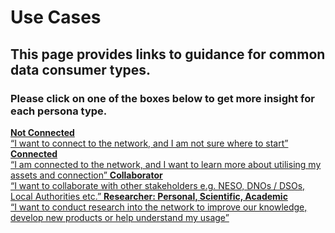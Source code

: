 # Use Cases
## This page provides links to guidance for common data consumer types.
### Please click on one of the boxes below to get more insight for each persona type.

<div style={{
    display: 'flex',
    flexWrap: 'wrap',
    maxWidth: '672px',
    fontFamily: 'sans-serif',
    textAlign: 'center',
    gap: '3px'
  }}>
    <a href="/usecases/not-connected.md" style={{
      flex: '1 1 calc(50% - 6px)',
      backgroundColor: '#5e869e',
      color: 'white',
      padding: '0 20px 0 20px',
      boxSizing: 'border-box',
      minHeight: '225px',
      display: 'flex',
      flexDirection: 'column',
      justifyContent: 'center',
      fontSize: '22px',
      textDecoration: 'none',
      lineHeight: 'normal'
    }}>
      <strong style={{
        fontSize: '24px',
        fontWeight: 600
      }}>Not Connected</strong><br /> “I want to connect to the network, and I am not sure where to start”
    </a>
    <a href="/usecases/connected.md" style={{
      flex: '1 1 calc(50% - 6px)',
      backgroundColor: '#e2a500',
      color: 'white',
      padding: '0 20px 0 20px',
      boxSizing: 'border-box',
      minHeight: '225px',
      display: 'flex',
      flexDirection: 'column',
      justifyContent: 'center',
      fontSize: '22px',
      textDecoration: 'none',
      lineHeight: 'normal'
    }}>
      <strong style={{
        fontSize: '24px',
        fontWeight: 600
      }}>Connected</strong><br /> “I am connected to the network, and I want to learn more about utilising my assets and connection”
    </a>
    <a href="/usecases/collaborator.md" style={{
      flex: '1 1 calc(50% - 6px)',
      backgroundColor: '#5a944f',
      color: 'white',
      padding: '0 20px 0 20px',
      boxSizing: 'border-box',
      minHeight: '225px',
      display: 'flex',
      flexDirection: 'column',
      justifyContent: 'center',
      fontSize: '22px',
      textDecoration: 'none',
      lineHeight: 'normal'
    }}>
      <strong style={{
        fontSize: '24px',
        fontWeight: 600
      }}>Collaborator</strong><br /> “I want to collaborate with other stakeholders e.g. NESO, DNOs / DSOs, Local Authorities etc.”
    </a>
    <a href="/usecases/datauser.md" style={{
      flex: '1 1 calc(50% - 6px)',
      backgroundColor: '#a066a3',
      color: 'white',
      padding: '0 20px 0 20px',
      boxSizing: 'border-box',
      minHeight: '225px',
      display: 'flex',
      flexDirection: 'column',
      justifyContent: 'center',
      fontSize: '22px',
      textDecoration: 'none',
      lineHeight: 'normal'
    }}>
      <strong style={{
        fontSize: '24px',
        fontWeight: 600
      }}>Researcher: Personal, Scientific, Academic</strong><br /> “I want to conduct research into the network to improve our knowledge, develop new products or help understand my usage”
    </a>
</div>

